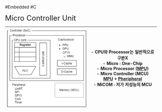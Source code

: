 #Embedded #C 

<span style="font-size: 24px;">Micro Controller Unit</span>

| ![Processor](Image/Processor.png) | - CPU와 Processor는 일반적으로 구분X<br>- Micro : One-Chip<br>- Micro Processor ([MPU](MPU.md))<br>- Micro Controller (MCU)<br>   [MPU](MPU.md) + [Pheripheral](Pheripheral.md)<br>- MiCOM : 저가 저성능의 MCU |
| --------------------------------- | ----------------------------------------------------------------------------------------------------------------------------------------------------------------------------------------------- |





